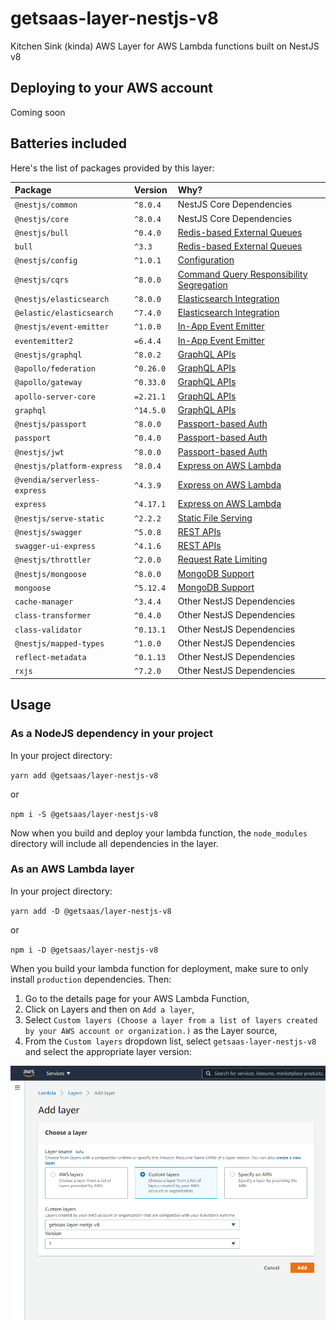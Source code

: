 # getsaas-layer-nestjs-v8

Kitchen Sink (kinda) AWS Layer for AWS Lambda functions built on NestJS v8

## Deploying to your AWS account

Coming soon

## Batteries included

Here's the list of packages provided by this layer:

| Package | Version | Why? |
|:--- |:--- |:--- |
| `@nestjs/common` | `^8.0.4` | NestJS Core Dependencies |
| `@nestjs/core` | `^8.0.4` | NestJS Core Dependencies |
| `@nestjs/bull` | `^0.4.0` | [Redis-based External Queues] |
| `bull` | `^3.3` | [Redis-based External Queues] |
| `@nestjs/config` | `^1.0.1` | [Configuration] |
| `@nestjs/cqrs` | `^8.0.0` | [Command Query Responsibility Segregation] |
| `@nestjs/elasticsearch` | `^8.0.0` | [Elasticsearch Integration] |
| `@elastic/elasticsearch` | `^7.4.0` | [Elasticsearch Integration] |
| `@nestjs/event-emitter` | `^1.0.0` | [In-App Event Emitter] |
| `eventemitter2` | `=6.4.4` | [In-App Event Emitter] |
| `@nestjs/graphql` | `^8.0.2` | [GraphQL APIs] |
| `@apollo/federation` | `^0.26.0` | [GraphQL APIs] |
| `@apollo/gateway` | `^0.33.0` | [GraphQL APIs] |
| `apollo-server-core` | `=2.21.1` | [GraphQL APIs] |
| `graphql` | `^14.5.0` | [GraphQL APIs] |
| `@nestjs/passport` | `^8.0.0` | [Passport-based Auth] |
| `passport` | `^0.4.0 ` | [Passport-based Auth] |
| `@nestjs/jwt` | `^8.0.0` | [Passport-based Auth] |
| `@nestjs/platform-express` | `^8.0.4` | [Express on AWS Lambda] |
| `@vendia/serverless-express` | `^4.3.9` | [Express on AWS Lambda] |
| `express` | `^4.17.1` | [Express on AWS Lambda] |
| `@nestjs/serve-static` | `^2.2.2` | [Static File Serving] |
| `@nestjs/swagger` | `^5.0.8` | [REST APIs] |
| `swagger-ui-express` | `^4.1.6` | [REST APIs] |
| `@nestjs/throttler` | `^2.0.0` | [Request Rate Limiting] |
| `@nestjs/mongoose` | `^8.0.0` | [MongoDB Support] |
| `mongoose` | `^5.12.4 ` | [MongoDB Support] |
| `cache-manager` | `^3.4.4` | Other NestJS Dependencies |
| `class-transformer` | `^0.4.0` | Other NestJS Dependencies |
| `class-validator` | `^0.13.1` | Other NestJS Dependencies |
| `@nestjs/mapped-types` | `^1.0.0` | Other NestJS Dependencies |
| `reflect-metadata` | `^0.1.13` | Other NestJS Dependencies |
| `rxjs` | `^7.2.0` | Other NestJS Dependencies |

## Usage

### As a NodeJS dependency in your project

In your project directory:

`yarn add @getsaas/layer-nestjs-v8`

or 

`npm i -S @getsaas/layer-nestjs-v8`

Now when you build and deploy your lambda function, the `node_modules` directory will include all dependencies in the layer.

### As an AWS Lambda layer

In your project directory:

`yarn add -D @getsaas/layer-nestjs-v8`

or 

`npm i -D @getsaas/layer-nestjs-v8`


When you build your lambda function for deployment, make sure to only install `production` dependencies. Then:

1. Go to the details page for your AWS Lambda Function,
2. Click on Layers and then on `Add a layer`,
3. Select `Custom layers (Choose a layer from a list of layers created by your AWS account or organization.)` as the Layer source,
4. From the `Custom layers` dropdown list, select `getsaas-layer-nestjs-v8` and select the appropriate layer version:

![Provide layer ARN](img/usage.png "Provide layer ARN screenshot")

[Redis-based External Queues]: https://docs.nestjs.com/techniques/queues
[Elasticsearch Integration]: https://github.com/nestjs/elasticsearch
[Configuration]: https://docs.nestjs.com/techniques/configuration
[Command Query Responsibility Segregation]: https://docs.nestjs.com/recipes/cqrs
[GraphQL APIs]: https://docs.nestjs.com/graphql/quick-start
[REST APIs]: https://docs.nestjs.com/openapi/introduction
[Static File Serving]: https://docs.nestjs.com/recipes/serve-static
[Passport-based Auth]: https://docs.nestjs.com/security/authentication
[Request Rate Limiting]: https://docs.nestjs.com/security/rate-limiting
[MongoDB Support]: https://docs.nestjs.com/recipes/mongodb
[In-App Event Emitter]: https://docs.nestjs.com/techniques/events
[Express on AWS Lambda]: https://www.npmjs.com/package/@vendia/serverless-express